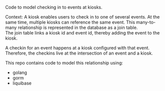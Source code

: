Code to model checking in to events at kiosks.

Context:
A kiosk enables users to check in to one of several events. At the same time, multiple kiosks can reference the same
event. This many-to-many relationship is represented in the database as a join table.  
The join table links a kiosk id and event id, thereby adding the event to the kiosk.

A checkin for an event happens at a kiosk configured with that event. Therefore, the checkins live at the intersection
of an event and a kiosk.

This repo contains code to model this relationship using:

* golang
* gorm
* liquibase
